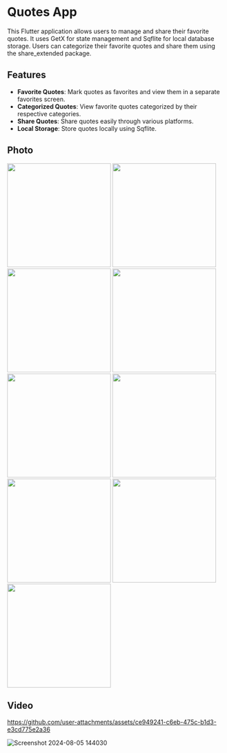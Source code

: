# Quotes App

This Flutter application allows users to manage and share their favorite quotes. It uses GetX for state management and Sqflite for local database storage. Users can categorize their favorite quotes and share them using the share_extended package.

## Features
- **Favorite Quotes**: Mark quotes as favorites and view them in a separate favorites screen.
- **Categorized Quotes**: View favorite quotes categorized by their respective categories.
- **Share Quotes**: Share quotes easily through various platforms.
- **Local Storage**: Store quotes locally using Sqflite.

## Photo

<img src="https://github.com/user-attachments/assets/e47aadc1-851d-4699-b95c-1eb276adc7a5" width=240>
<img src="https://github.com/user-attachments/assets/18ecca6b-0238-47c2-94b3-a88d6bc897a8" width=240>
<img src="https://github.com/user-attachments/assets/941ac104-6e04-495a-93fa-de419a3cfda4" width=240>
<img src="https://github.com/user-attachments/assets/31f5ffd4-8a93-488b-9d1f-c9de90abdcfd" width=240>
<img src="https://github.com/user-attachments/assets/1119e3c0-fba7-4fe6-b276-d2d0c6ffa91e" width=240>
<img src="https://github.com/user-attachments/assets/9bf98f61-57bb-4bcc-8fb0-a7728ee35db2" width=240>
<img src="https://github.com/user-attachments/assets/f32849d6-fb95-4164-aaca-eb793481e084" width=240>
<img src="https://github.com/user-attachments/assets/23fce21d-4220-4715-92ee-64e34cfd71f0" width=240>
<img src="https://github.com/user-attachments/assets/af721f2b-f088-4917-81cf-c33878aec7c8" width=240>

## Video

https://github.com/user-attachments/assets/ce949241-c6eb-475c-b1d3-e3cd775e2a36




![Screenshot 2024-08-05 144030](https://github.com/user-attachments/assets/7cd6d817-655c-44fb-b7da-eeaf00152ded)








